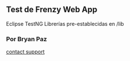 ## Test de Frenzy Web App

Eclipse
TestNG
Librerías pre-establecidas en /lib

### Por Bryan Paz

[contact support](https://www.bryanpaz.com)
